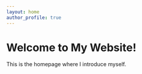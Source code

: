 ```yaml
---
layout: home
author_profile: true
---
```


# Welcome to My Website!

This is the homepage where I introduce myself.
